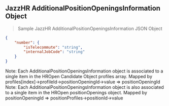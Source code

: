 ## JazzHR AdditionalPositionOpeningsInformation Object

> Sample JazzHR AdditionalPositionOpeningsInformation JSON Object

```json
{
    "number": {
        "isTelecommute": "string",
        "internalJobCode": "string"
    }
}

```

<aside class="notice">
Note: Each AdditionalPositionOpeningsInformation object is associated to a single item in the HROpen Candidate Object profiles array. Mapped by profiles[index]->profileId->positionOpeningId->value => positionOpeningId
</aside>

<aside class="notice">
Note: Each AdditionalPositionOpeningsInformation object is also associated to a single item in the HROpen positionOpenings object. Mapped by positionOpeningId => positionProfiles->positionId->value
</aside>
